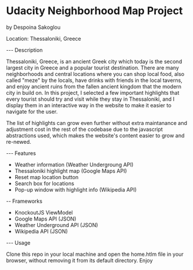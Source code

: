 # Udacity Neighborhood Map Project

by Despoina Sakoglou

Location: Thessaloniki, Greece

--- Description

Thessaloniki, Greece, is an ancient Greek city which today is the second largest city in Greece and a popular tourist destination. There are many neighborhoods and central locations where you can shop local food, also called "meze" by the locals, have drinks with friends in the local taverns, and enjoy ancient ruins from the fallen ancient kingdom that the modern city in build on. In this project, I selected a few important highlights that every tourist should try and visit while they stay in Thessaloniki, and I display them in an interactive way in the website to make it easier to navigate for the user. 

The list of highlights can grow even further without extra maintanance and adjustment cost in the rest of the codebase due to the javascript abstractions used, which makes the website's content easier to grow and re-newed.

--- Features

* Weather information (Weather Undergroung API)
* Thessaloniki highlight map (Google Maps API)
* Reset map location button
* Search box for locations
* Pop-up window with highlight info (Wikipedia API)

-- Frameworks

* KnockoutJS ViewModel
* Google Maps API (JSON)
* Weather Underground API (JSON)
* Wikipedia API (JSON)

--- Usage

Clone this repo in your local machine and open the home.htlm file in your browser, without removing it from its default directory. Enjoy
